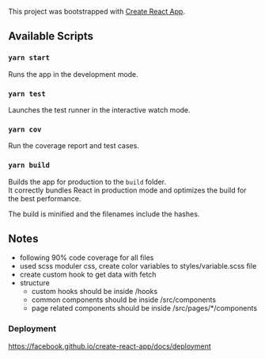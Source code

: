 This project was bootstrapped with [Create React App](https://github.com/facebook/create-react-app).

## Available Scripts

### `yarn start`

Runs the app in the development mode.<br />

### `yarn test`

Launches the test runner in the interactive watch mode.<br />

### `yarn cov`

Run the coverage report and test cases.<br />

### `yarn build`

Builds the app for production to the `build` folder.<br />
It correctly bundles React in production mode and optimizes the build for the best performance.

The build is minified and the filenames include the hashes.<br />

## Notes

- following 90% code coverage for all files
- used scss moduler css, create color variables to styles/variable.scss file
- create custom hook to get data with fetch
- structure
  - custom hooks should be inside /hooks
  - common components should be inside /src/components
  - page related components should be inside /src/pages/\*/components

### Deployment

https://facebook.github.io/create-react-app/docs/deployment
